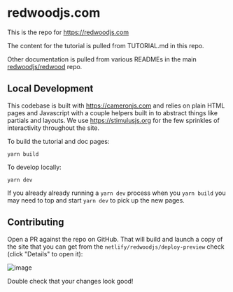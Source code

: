 # redwoodjs.com

This is the repo for https://redwoodjs.com

The content for the tutorial is pulled from TUTORIAL.md in this repo.

Other documentation is pulled from various READMEs in the main [redwoodjs/redwood](https://github.com/redwoodjs/redwood) repo.

## Local Development

This codebase is built with https://cameronjs.com and relies on plain HTML pages and Javascript with a couple helpers built in to abstract things like partials and layouts. We use https://stimulusjs.org for the few sprinkles of interactivity throughout the site.

To build the tutorial and doc pages:

    yarn build

To develop locally:

    yarn dev

If you already already running a `yarn dev` process when you `yarn build` you may need to top and start `yarn dev` to pick up the new pages.

## Contributing

Open a PR against the repo on GitHub. That will build and launch a copy of the site that you can get from the `netlify/redwoodjs/deploy-preview` check (click "Details" to open it):

![image](https://user-images.githubusercontent.com/300/76569613-c4421000-6470-11ea-8223-eb98504e6994.png)

Double check that your changes look good!
